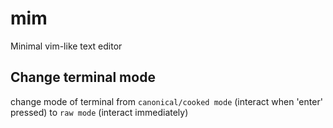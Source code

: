 # mim

Minimal vim-like text editor

## Change terminal mode

change mode of terminal from `canonical/cooked mode` (interact when 'enter' pressed)
to `raw mode` (interact immediately)
